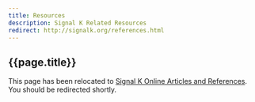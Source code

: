 ```yaml
---
title: Resources
description: Signal K Related Resources
redirect: http://signalk.org/references.html
---
```


## {{page.title}}

This page has been relocated to [Signal K Online Articles and References](references.html). You should be redirected
shortly.
